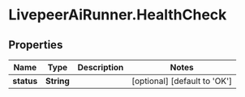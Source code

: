# LivepeerAiRunner.HealthCheck

## Properties

Name | Type | Description | Notes
------------ | ------------- | ------------- | -------------
**status** | **String** |  | [optional] [default to &#39;OK&#39;]


